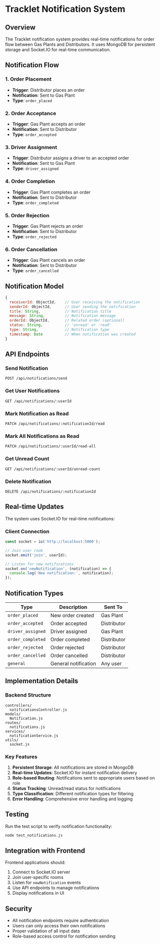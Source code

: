 # Tracklet Notification System

## Overview
The Tracklet notification system provides real-time notifications for order flow between Gas Plants and Distributors. It uses MongoDB for persistent storage and Socket.IO for real-time communication.

## Notification Flow

### 1. Order Placement
- **Trigger**: Distributor places an order
- **Notification**: Sent to Gas Plant
- **Type**: `order_placed`

### 2. Order Acceptance
- **Trigger**: Gas Plant accepts an order
- **Notification**: Sent to Distributor
- **Type**: `order_accepted`

### 3. Driver Assignment
- **Trigger**: Distributor assigns a driver to an accepted order
- **Notification**: Sent to Gas Plant
- **Type**: `driver_assigned`

### 4. Order Completion
- **Trigger**: Gas Plant completes an order
- **Notification**: Sent to Distributor
- **Type**: `order_completed`

### 5. Order Rejection
- **Trigger**: Gas Plant rejects an order
- **Notification**: Sent to Distributor
- **Type**: `order_rejected`

### 6. Order Cancellation
- **Trigger**: Gas Plant cancels an order
- **Notification**: Sent to Distributor
- **Type**: `order_cancelled`

## Notification Model

```javascript
{
  receiverId: ObjectId,    // User receiving the notification
  senderId: ObjectId,      // User sending the notification
  title: String,           // Notification title
  message: String,         // Notification message
  orderId: ObjectId,       // Related order (optional)
  status: String,          // 'unread' or 'read'
  type: String,            // Notification type
  timestamp: Date          // When notification was created
}
```

## API Endpoints

### Send Notification
```
POST /api/notifications/send
```

### Get User Notifications
```
GET /api/notifications/:userId
```

### Mark Notification as Read
```
PATCH /api/notifications/:notificationId/read
```

### Mark All Notifications as Read
```
PATCH /api/notifications/:userId/read-all
```

### Get Unread Count
```
GET /api/notifications/:userId/unread-count
```

### Delete Notification
```
DELETE /api/notifications/:notificationId
```

## Real-time Updates

The system uses Socket.IO for real-time notifications:

### Client Connection
```javascript
const socket = io('http://localhost:5000');

// Join user room
socket.emit('join', userId);

// Listen for new notifications
socket.on('newNotification', (notification) => {
  console.log('New notification:', notification);
});
```

## Notification Types

| Type | Description | Sent To |
|------|-------------|---------|
| `order_placed` | New order created | Gas Plant |
| `order_accepted` | Order accepted | Distributor |
| `driver_assigned` | Driver assigned | Gas Plant |
| `order_completed` | Order completed | Distributor |
| `order_rejected` | Order rejected | Distributor |
| `order_cancelled` | Order cancelled | Distributor |
| `general` | General notification | Any user |

## Implementation Details

### Backend Structure
```
controllers/
  notificationsController.js
models/
  Notification.js
routes/
  notifications.js
services/
  notificationService.js
utils/
  socket.js
```

### Key Features
1. **Persistent Storage**: All notifications are stored in MongoDB
2. **Real-time Updates**: Socket.IO for instant notification delivery
3. **Role-based Routing**: Notifications sent to appropriate users based on role
4. **Status Tracking**: Unread/read status for notifications
5. **Type Classification**: Different notification types for filtering
6. **Error Handling**: Comprehensive error handling and logging

## Testing

Run the test script to verify notification functionality:
```bash
node test_notifications.js
```

## Integration with Frontend

Frontend applications should:
1. Connect to Socket.IO server
2. Join user-specific rooms
3. Listen for `newNotification` events
4. Use API endpoints to manage notifications
5. Display notifications in UI

## Security

- All notification endpoints require authentication
- Users can only access their own notifications
- Proper validation of all input data
- Role-based access control for notification sending